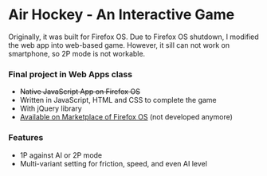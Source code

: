 # Air Hockey - An Interactive Game

Originally, it was built for Firefox OS. 
Due to Firefox OS shutdown, I modified the web app into web-based game.
However, it sill can not work on smartphone, so 2P mode is not workable.

### Final project in Web Apps class
* ~~Native JavaScript App on Firefox OS~~
* Written in JavaScript, HTML and CSS to complete the game
* With jQuery library
* [Available on Marketplace of Firefox OS](https://marketplace.firefox.com/app/air-hockey-3?src=search) (not developed anymore) 

### Features
* 1P against AI or 2P mode
* Multi-variant setting for friction, speed, and even AI level
